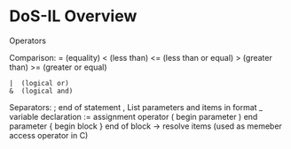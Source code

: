 # DoS-IL Overview

Operators

Comparison: 
	=  (equality)
	<  (less than)
	<= (less than or equal)
	>  (greater than)
	>= (greater or equal)
	
	|  (logical or)
	&  (logical and)
	
Separators: 
	;  end of statement
	,  List parameters and items in format
	_  variable declaration 
	:= assignment operator 
	(  begin parameter 
	)  end parameter
	{  begin block 
	}  end of block 
	-> resolve items (used as memeber access operator in C)
	
	
	

	